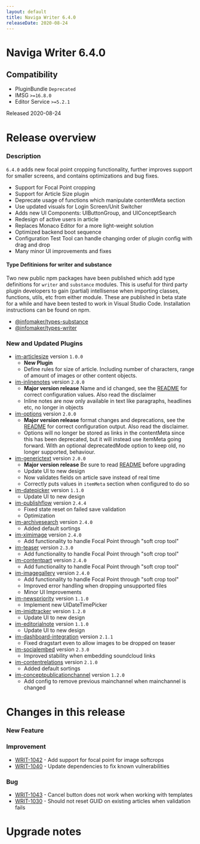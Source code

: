 ```yaml
---
layout: default
title: Naviga Writer 6.4.0
releaseDate: 2020-08-24
---
```

<div class="jumbotron">
    <h1>Naviga Writer 6.4.0</h1>    
    <h2>Compatibility</h2>
    <ul>
        <li>PluginBundle <code>Deprecated</code></li>
        <li>IMSG <code>>=16.8.0</code></li>
        <li>Editor Service <code>>=5.2.1</code></li>
    </ul>
</div>

Released 2020-08-24


# Release overview 

### Description

`6.4.0` adds new focal point cropping functionality, further improves support for smaller screens, and contains optimizations and bug fixes.

* Support for Focal Point cropping
* Support for Article Size plugin
* Deprecate usage of functions which manipulate contentMeta section
* Use updated visuals for Login Screen/Unit Switcher
* Adds new UI Components: UIButtonGroup, and UIConceptSearch
* Redesign of active users in article
* Replaces Monaco Editor for a more light-weight solution
* Optimized backend boot sequence
* Configuration Test Tool can handle changing order of plugin config with drag and drop
* Many minor UI improvements and fixes

#### Type Defitinions for writer and substance

Two new public npm packages have been published which add type definitions for `writer` and `substance` modules. This is useful for third party plugin
developers to gain (partial) intellisense when importing classes, functions, utils, etc from either module. These are published in beta state for a while
and have been tested to work in Visual Studio Code. Installation instructions can be found on npm.

- [@infomaker/types-substance](https://www.npmjs.com/package/@infomaker/types-substance)
- [@infomaker/types-writer](https://www.npmjs.com/package/@infomaker/types-writer)

### New and Updated Plugins

* [im-articlesize](https://plugins.writer.infomaker.io/v1/infomaker/im-articlesize/1.0.0/README.html) version `1.0.0`
    * **New Plugin**
    * Define rules for size of article. Including number of characters, range of amount of images or other content objects.
* [im-inlinenotes](https://plugins.writer.infomaker.io/v1/infomaker/im-inlinenotes/2.0.0/README.html) version `2.0.0`
    * **Major version release** Name and id changed, see the [README](https://plugins.writer.infomaker.io/v1/infomaker/im-inlinenotes/2.0.0/README.html) for correct configuration values. Also read the disclaimer
    * Inline notes are now only available in text like paragraphs, headlines etc, no longer in objects
* [im-options](https://plugins.writer.infomaker.io/v1/infomaker/im-options/2.0.0/README.html) version `2.0.0`
    * **Major version release** format changes and deprecations, see the [README](https://plugins.writer.infomaker.io/v1/infomaker/im-options/2.0.0/README.html) for correct configuration output. Also read the disclaimer.
    * Options will no longer be stored as links in the contentMeta since this has been deprecated, but it will instead use itemMeta going forward. With an optional deprecatedMode option to keep old, no longer supported, behaviour.
* [im-generictext](https://plugins.writer.infomaker.io/v1/infomaker/im-generictext/2.0.0/README.html) version `2.0.0`
    * **Major version release** Be sure to read [README](https://plugins.writer.infomaker.io/v1/infomaker/im-generictext/2.0.0/README.html) before upgrading
    * Update UI to new design
    * Now validates fields on article save instead of real time
    * Correctly puts values in `itemMeta` section when configured to do so
* [im-datepicker](https://plugins.writer.infomaker.io/v1/infomaker/im-datepicker/1.1.0/README.html) version `1.1.0`
    * Update UI to new design
* [im-publishflow](https://plugins.writer.infomaker.io/v1/infomaker/im-publishflow/2.4.4/README.html) version `2.4.4`
     * Fixed state reset on failed save validation
     * Optimization
* [im-archivesearch](https://plugins.writer.infomaker.io/v1/infomaker/im-archivesearch/2.4.0/README.html) version `2.4.0`
    * Added default sortings
* [im-ximimage](https://plugins.writer.infomaker.io/v1/infomaker/im-ximimage/2.4.0/README.html) version `2.4.0`
    * Add functionality to handle Focal Point through "soft crop tool"
* [im-teaser](https://plugins.writer.infomaker.io/v1/infomaker/im-teaser/latest/2.3.0.html) version `2.3.0`
    * Add functionality to handle Focal Point through "soft crop tool"
* [im-contentpart](https://plugins.writer.infomaker.io/v1/infomaker/im-contentpart/2.4.0/README.html) version `2.4.0`
    * Add functionality to handle Focal Point through "soft crop tool"
* [im-imagegallery](https://plugins.writer.infomaker.io/v1/infomaker/im-imagegallery/2.4.0/README.html) version `2.4.0`
    * Add functionality to handle Focal Point through "soft crop tool"
    * Improved error handling when dropping unsupported files
    * Minor UI Improvements
* [im-newspriority](https://plugins.writer.infomaker.io/v1/infomaker/im-newspriority/1.1.0/README.html) version `1.1.0`
    * Implement new UIDateTimePicker
* [im-imidtracker](https://plugins.writer.infomaker.io/v1/infomaker/im-imidtracker/1.2.0/README.html) version `1.2.0`
    * Update UI to new design
* [im-editorialnote](https://plugins.writer.infomaker.io/v1/infomaker/im-editorialnote/1.1.0/README.html) version `1.1.0`
    * Update UI to new design
* [im-dashboard-integration](https://plugins.writer.infomaker.io/v1/infomaker/im-dashboard-integration/2.1.1/README.html) version `2.1.1`
    * Fixed dragstart even to allow images to be dropped on teaser
* [im-socialembed](https://plugins.writer.infomaker.io/v1/infomaker/im-socialembed/2.3.0/README.html) version `2.3.0`
    * Improved stability when embedding soundcloud links
* [im-contentrelations](https://plugins.writer.infomaker.io/v1/infomaker/im-contentrelations/2.1.0/README.html) version `2.1.0`
    * Added default sortings
* [im-conceptpublicationchannel](https://plugins.writer.infomaker.io/v1/infomaker/im-conceptpublicationchannel/1.2.0/README.html) version `1.2.0`
    * Add config to remove previous mainchannel when mainchannel is changed

  

# Changes in this release  


### New Feature 



### Improvement 
 
 * [WRIT-1042](https://jira.infomaker.se/browse/WRIT-1042) - Add support for focal point for image softcrops  
 * [WRIT-1040](https://jira.infomaker.se/browse/WRIT-1040) - Update dependencies to fix known vulnerabilities 


### Bug 
 
 * [WRIT-1043](https://jira.infomaker.se/browse/WRIT-1043) - Cancel button does not work when working with templates   
 * [WRIT-1030](https://jira.infomaker.se/browse/WRIT-1030) - Should not reset GUID on existing articles when validation fails 




# Upgrade notes  
                 

